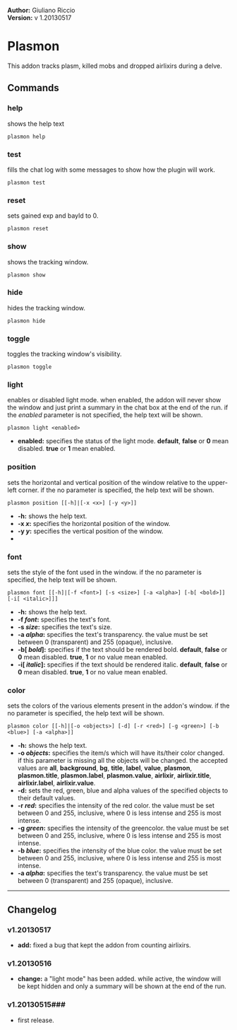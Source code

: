 **Author:** Giuliano Riccio  
**Version:** v 1.20130517

# Plasmon #
This addon tracks plasm, killed mobs and dropped airlixirs during a delve.

## Commands ##
### help ###
shows the help text

```
plasmon help
```

### test ###
fills the chat log with some messages to show how the plugin will work.

```
plasmon test
```

### reset ###
sets gained exp and bayld to 0.

```
plasmon reset
```

### show ###
shows the tracking window.

```
plasmon show
```

### hide ###
hides the tracking window.

```
plasmon hide
```

### toggle ###
toggles the tracking window's visibility.

```
plasmon toggle
```

### light ###
enables or disabled light mode. when enabled, the addon will never show the window and just print a summary in the chat box at the end of the run. if the _enabled_ parameter is not specified, the help text will be shown.

```
plasmon light <enabled>
```
* **enabled:** specifies the status of the light mode. **default**, **false** or **0** mean disabled. **true** or **1** mean enabled.

### position ###
sets the horizontal and vertical position of the window relative to the upper-left corner. if the no parameter is specified, the help text will be shown.

```
plasmon position [[-h]|[-x <x>] [-y <y>]]
```
* **-h:** shows the help text.
* **-x _x_:** specifies the horizontal position of the window.
* **-y _y_:** specifies the vertical position of the window.
* 
### font ###
sets the style of the font used in the window. if the no parameter is specified, the help text will be shown.

```
plasmon font [[-h]|[-f <font>] [-s <size>] [-a <alpha>] [-b[ <bold>]] [-i[ <italic>]]]
```
* **-h:** shows the help text.
* **-f _font_:** specifies the text's font.
* **-s _size_:** specifies the text's size.
* **-a _alpha_:** specifies the text's transparency. the value must be set between 0 (transparent) and 255 (opaque), inclusive.
* **-b[ _bold_]:** specifies if the text should be rendered bold. **default**, **false** or **0** mean disabled. **true**, **1** or no value mean enabled.
* **-i[ _italic_]:** specifies if the text should be rendered italic. **default**, **false** or **0** mean disabled. **true**, **1** or no value mean enabled.

### color ###
sets the colors of the various elements present in the addon's window. if the no parameter is specified, the help text will be shown.

```
plasmon color [[-h]|[-o <objects>] [-d] [-r <red>] [-g <green>] [-b <blue>] [-a <alpha>]]
```
* **-h:** shows the help text.
* **-o _objects_:** specifies the item/s which will have its/their color changed. if this parameter is missing all the objects will be changed. the accepted values are **all**, **background**, **bg**, **title**, **label**, **value**, **plasmon**, **plasmon.title**, **plasmon.label**, **plasmon.value**, **airlixir**, **airlixir.title**, **airlixir.label**, **airlixir.value**.
* **-d:** sets the red, green, blue and alpha values of the specified objects to their default values.
* **-r _red_:** specifies the intensity of the red color. the value must be set between 0 and 255, inclusive, where 0 is less intense and 255 is most intense.
* **-g _green_:** specifies the intensity of the greencolor. the value must be set between 0 and 255, inclusive, where 0 is less intense and 255 is most intense.
* **-b _blue_:** specifies the intensity of the blue color. the value must be set between 0 and 255, inclusive, where 0 is less intense and 255 is most intense.
* **-a _alpha_:** specifies the text's transparency. the value must be set between 0 (transparent) and 255 (opaque), inclusive.

----

## Changelog ##

### v1.20130517 ###
* **add:** fixed a bug that kept the addon from counting airlixirs.

### v1.20130516 ###
* **change:** a "light mode" has been added. while active, the window will be kept hidden and only a summary will be shown at the end of the run.

### v1.20130515###
* first release.
